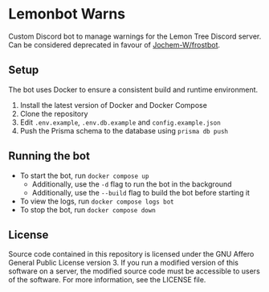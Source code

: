 # Lemonbot Warns

Custom Discord bot to manage warnings for the Lemon Tree Discord server. Can be considered deprecated in favour of [Jochem-W/frostbot](https://github.com/Jochem-W/frostbot).

## Setup

The bot uses Docker to ensure a consistent build and runtime environment.

1. Install the latest version of Docker and Docker Compose
2. Clone the repository
3. Edit `.env.example`, `.env.db.example` and `config.example.json`
4. Push the Prisma schema to the database using `prisma db push`

## Running the bot

- To start the bot, run `docker compose up`
  - Additionally, use the `-d` flag to run the bot in the background
  - Additionally, use the `--build` flag to build the bot before starting it
- To view the logs, run `docker compose logs bot`
- To stop the bot, run `docker compose down`

## License

Source code contained in this repository is licensed under the GNU Affero General Public License version 3. If you run a
modified version of this software on a server, the modified source code must be accessible to users of the software. For
more information, see the LICENSE file.
